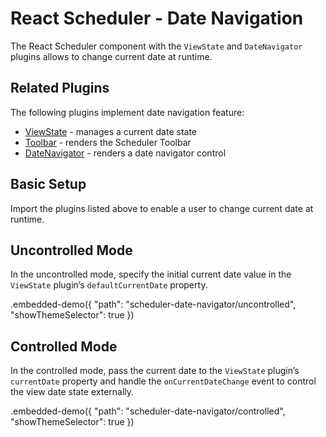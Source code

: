 # React Scheduler - Date Navigation

The React Scheduler component with the `ViewState` and `DateNavigator` plugins allows to change current date at runtime.

## Related Plugins

The following plugins implement date navigation feature:

- [ViewState](../reference/view-state.md) - manages a current date state
- [Toolbar](../reference/toolbar.md) - renders the Scheduler Toolbar
- [DateNavigator](../reference/view-switcher.md) - renders a date navigator control

## Basic Setup

Import the plugins listed above to enable a user to change current date at runtime.

## Uncontrolled Mode

In the uncontrolled mode, specify the initial current date value in the `ViewState` plugin’s `defaultCurrentDate` property.

.embedded-demo({ "path": "scheduler-date-navigator/uncontrolled", "showThemeSelector": true })

## Controlled Mode

In the controlled mode, pass the current date to the `ViewState` plugin’s `currentDate` property and handle the `onCurrentDateChange` event to control the view date state externally.

.embedded-demo({ "path": "scheduler-date-navigator/controlled", "showThemeSelector": true })
